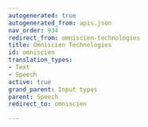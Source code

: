 ```yaml
---
autogenerated: true
autogenerated_from: apis.json
nav_order: 934
redirect_from: omniscien-technologies
title: Omniscien Technologies
id: omniscien
translation_types:
- Text
- Speech
active: true
grand_parent: Input types
parent: Speech
redirect_to: omniscien

---
```


